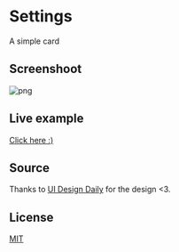 # Settings

A simple card

## Screenshoot
![png](https://i.imgur.com/BHxXmin.png)

## Live example
[Click here :)](https://outama-othmane.github.io/dailyUI/Settings/)

## Source
Thanks to [UI Design Daily](https://uidesigndaily.com/) for the design <3.

## License
[MIT](https://choosealicense.com/licenses/mit/)